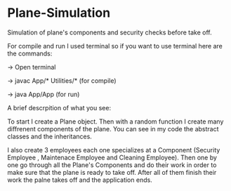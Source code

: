 # Plane-Simulation
Simulation of plane's components and security checks before take off.

For compile and run I used terminal so if you want to use terminal here are the commands:

-> Open terminal

-> javac App/* Utilities/* (for compile)

-> java App/App  (for run)

A brief descrpition of what you see:

To start I create a Plane object. Then with a random function I create many diffrenent components of the plane. You can see in my code the abstract classes and the inheritances.

I also create 3 employees each one specializes at a Component (Security Employee , Maintenace Employee and Cleaning Employee). Then one by one go through all the Plane's Components and do their work in order to make sure that the plane is ready to take off. After all of them finish their work the palne takes off and the application ends.
